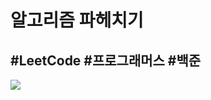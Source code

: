  
 # 알고리즘 파헤치기
 ## #LeetCode #프로그래머스 #백준
 <div align="left">     
	<img src="https://img.shields.io/badge/Java-007396?style=flat&logo=Java&logoColor=white"/>  
</div>
